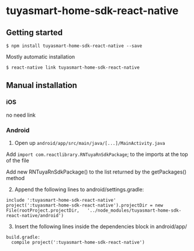 # tuyasmart-home-sdk-react-native
## Getting started
`$ npm install tuyasmart-home-sdk-react-native --save`

Mostly automatic installation

`$ react-native link tuyasmart-home-sdk-react-native`

## Manual installation
### iOS
no need link

### Android
1. Open up `android/app/src/main/java/[...]/MainActivity.java`

  Add `import com.reactlibrary.RNTuyaRnSdkPackage`; to the imports at the top of the file

 Add new RNTuyaRnSdkPackage() to the list returned by the getPackages() method
 
2. Append the following lines to android/settings.gradle:

```
include ':tuyasmart-home-sdk-react-native'
project(':tuyasmart-home-sdk-react-native').projectDir = new File(rootProject.projectDir, 	'../node_modules/tuyasmart-home-sdk-react-native/android')
```

3. Insert the following lines inside the dependencies block in android/app/

```
build.gradle:
  compile project(':tuyasmart-home-sdk-react-native')
  
